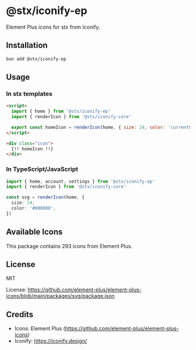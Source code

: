 # @stx/iconify-ep

Element Plus icons for stx from Iconify.

## Installation

```bash
bun add @stx/iconify-ep
```

## Usage

### In stx templates

```html
<script>
  import { home } from '@stx/iconify-ep'
  import { renderIcon } from '@stx/iconify-core'

  export const homeIcon = renderIcon(home, { size: 24, color: 'currentColor' })
</script>

<div class="icon">
  {!! homeIcon !!}
</div>
```

### In TypeScript/JavaScript

```typescript
import { home, account, settings } from '@stx/iconify-ep'
import { renderIcon } from '@stx/iconify-core'

const svg = renderIcon(home, {
  size: 24,
  color: '#000000',
})
```

## Available Icons

This package contains 293 icons from Element Plus.

## License

MIT

License: https://github.com/element-plus/element-plus-icons/blob/main/packages/svg/package.json

## Credits

- Icons: Element Plus (https://github.com/element-plus/element-plus-icons)
- Iconify: https://iconify.design/
